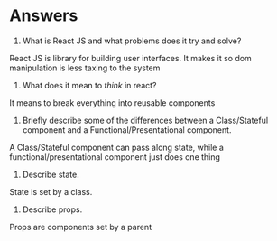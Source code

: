 # Answers

1.  What is React JS and what problems does it try and solve?

React JS is library for building user interfaces. It makes it so dom manipulation is less taxing to the system
1.  What does it mean to _think_ in react?

It means to break everything into reusable components
1.  Briefly describe some of the differences between a Class/Stateful component and a Functional/Presentational component.

A Class/Stateful component can pass along state, while a functional/presentational component just does one thing

1.  Describe state.

State is set by a class.
1.  Describe props.

Props are components set by a parent